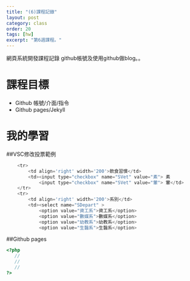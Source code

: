 ```yaml
---
title: "(6)課程記錄"
layout: post
category: class
order: 20
tags: [hw]
excerpt: "第6週課程。"
---
```

網頁系統開發課程記錄
github帳號及使用github做blog。。

# 課程目標
- Github 帳號/介面/指令
- Github pages/Jekyll

# 我的學習

##VSC修改投票範例

```php
    <tr>
        <td align='right' width='200'>飲食習慣</td>
        <td><input type="checkbox" name="SVet" value="素"> 素
            <input type="checkbox" name="SVet" value="葷"> 葷</td>
    </tr>
    <tr>
        <td align='right' width='200'>系別</td>
        <td><select name="SDepart" >
            <option value="資工系">資工系</option>
            <option value="數媒系">數媒系</option>
            <option value="幼教系">幼教系</option>
            <option value="生醫系">生醫系</option>
```
##Github pages

```php
<?php
   //
   //
   //
?>
```


[1]: https://github.com/        "GitHub"
[2]: https://pages.github.com/  "GitHub Pages"
[3]: https://jekyllrb.com/      "Jekyll"
[4]: http://markdown.tw         "Markdown文件"
[5]: http://dillinger.io/       "Dillinger"








